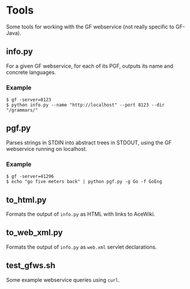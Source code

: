 Tools
=====

Some tools for working with the GF webservice (not really specific to GF-Java).

info.py
-------

For a given GF webservice,
for each of its PGF, outputs its name and concrete languages.

### Example

	$ gf -server=8123
	$ python info.py --name "http://localhost" --port 8123 --dir "/grammars/"


pgf.py
------

Parses strings in STDIN into abstract trees in STDOUT, using
the GF webservice running on localhost.

### Example

	$ gf -server=41296
	$ echo "go five meters back" | python pgf.py -g Go -f GoEng


to_html.py
----------

Formats the output of `info.py` as HTML with links to AceWiki.


to_web_xml.py
-------------

Formats the output of `info.py` as `web.xml` servlet declarations.


test_gfws.sh
------------

Some example webservice queries using `curl`.
